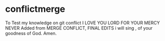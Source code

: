 # conflictmerge
To Test my knowledge on git conflict 
I LOVE YOU LORD 
FOR YOUR MERCY NEVER
Added from MERGE CONFLICT, FINAL EDITS
i will sing , of your goodness of God.
Amen.
